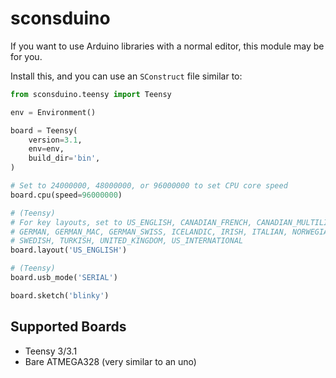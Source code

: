 sconsduino
==========

If you want to use Arduino libraries with a normal editor, this module may be for you.

Install this, and you can use an `SConstruct` file similar to:

```python
from sconsduino.teensy import Teensy

env = Environment()

board = Teensy(
	version=3.1,
	env=env,
	build_dir='bin',
)

# Set to 24000000, 48000000, or 96000000 to set CPU core speed
board.cpu(speed=96000000)

# (Teensy)
# For key layouts, set to US_ENGLISH, CANADIAN_FRENCH, CANADIAN_MULTILINGUAL, DANISH, FINNISH, FRENCH, FRENCH_BELGIAN, FRENCH_SWISS, 
# GERMAN, GERMAN_MAC, GERMAN_SWISS, ICELANDIC, IRISH, ITALIAN, NORWEGIAN, PORTUGUESE, PORTUGUESE_BRAZILIAN, SPANISH, SPANISH_LATIN_AMERICA, 
# SWEDISH, TURKISH, UNITED_KINGDOM, US_INTERNATIONAL
board.layout('US_ENGLISH')

# (Teensy)
board.usb_mode('SERIAL')

board.sketch('blinky')
```

Supported Boards
----------------
* Teensy 3/3.1
* Bare ATMEGA328 (very similar to an uno)
